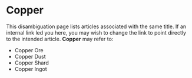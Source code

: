 # Copper

This disambiguation page lists articles associated with the same title. If an internal link led you here, you may wish to change the link to point directly to the intended article. **Copper** may refer to:

- Copper Ore
- Copper Dust
- Copper Shard
- Copper Ingot